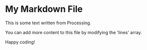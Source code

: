 # My Markdown File

This is some text written from Processing.

You can add more content to this file by modifying the 'lines' array.

Happy coding!
